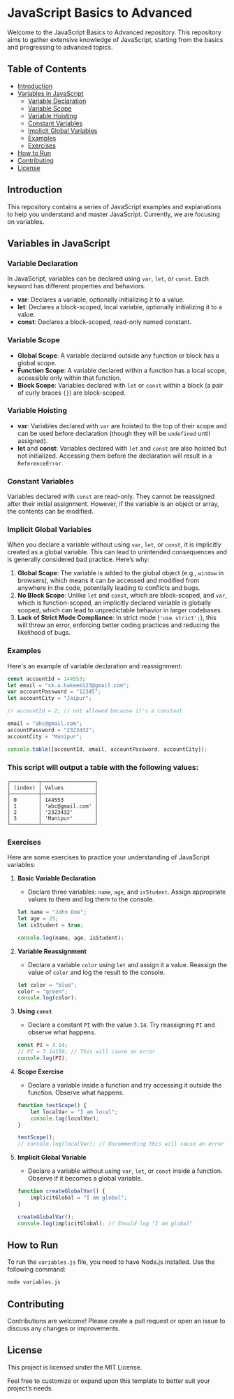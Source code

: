 
# JavaScript Basics to Advanced

Welcome to the JavaScript Basics to Advanced repository. This repository aims to gather extensive knowledge of JavaScript, starting from the basics and progressing to advanced topics.

## Table of Contents
- [Introduction](#introduction)
- [Variables in JavaScript](#variables-in-javascript)
  - [Variable Declaration](#variable-declaration)
  - [Variable Scope](#variable-scope)
  - [Variable Hoisting](#variable-hoisting)
  - [Constant Variables](#constant-variables)
  - [Implicit Global Variables](#implicit-global-variables)
  - [Examples](#examples)
  - [Exercises](#exercises)
- [How to Run](#how-to-run)
- [Contributing](#contributing)
- [License](#license)

## Introduction

This repository contains a series of JavaScript examples and explanations to help you understand and master JavaScript. Currently, we are focusing on variables.

## Variables in JavaScript

### Variable Declaration

In JavaScript, variables can be declared using `var`, `let`, or `const`. Each keyword has different properties and behaviors.

- **var**: Declares a variable, optionally initializing it to a value.
- **let**: Declares a block-scoped, local variable, optionally initializing it to a value.
- **const**: Declares a block-scoped, read-only named constant.

### Variable Scope

- **Global Scope**: A variable declared outside any function or block has a global scope.
- **Function Scope**: A variable declared within a function has a local scope, accessible only within that function.
- **Block Scope**: Variables declared with `let` or `const` within a block (a pair of curly braces `{}`) are block-scoped.

### Variable Hoisting

- **var**: Variables declared with `var` are hoisted to the top of their scope and can be used before declaration (though they will be `undefined` until assigned).
- **let** and **const**: Variables declared with `let` and `const` are also hoisted but not initialized. Accessing them before the declaration will result in a `ReferenceError`.

### Constant Variables

Variables declared with `const` are read-only. They cannot be reassigned after their initial assignment. However, if the variable is an object or array, the contents can be modified.

### Implicit Global Variables

When you declare a variable without using `var`, `let`, or `const`, it is implicitly created as a global variable. This can lead to unintended consequences and is generally considered bad practice. Here’s why:

1. **Global Scope**: The variable is added to the global object (e.g., `window` in browsers), which means it can be accessed and modified from anywhere in the code, potentially leading to conflicts and bugs.
2. **No Block Scope**: Unlike `let` and `const`, which are block-scoped, and `var`, which is function-scoped, an implicitly declared variable is globally scoped, which can lead to unpredictable behavior in larger codebases.
3. **Lack of Strict Mode Compliance**: In strict mode (`'use strict';`), this will throw an error, enforcing better coding practices and reducing the likelihood of bugs.

### Examples

Here's an example of variable declaration and reassignment:

```javascript
const accountId = 144553;
let email = "sk.a.hakeem123@gmail.com";
var accountPassword = "12345";
let accountCity = "Jaipur";

// accountId = 2; // not allowed because it's a constant

email = "abc@gmail.com";
accountPassword = "2323432";
accountCity = "Manipur";

console.table([accountId, email, accountPassword, accountCity]);
```

### This script will output a table with the following values:

```
┌─────────┬─────────────────┐
│ (index) │ Values          │
├─────────┼─────────────────┤
│ 0       │ 144553          │
│ 1       │ 'abc@gmail.com' │
│ 2       │ '2323432'       │
│ 3       │ 'Manipur'       │
└─────────┴─────────────────┘
```

### Exercises

Here are some exercises to practice your understanding of JavaScript variables:

1. **Basic Variable Declaration**
   - Declare three variables: `name`, `age`, and `isStudent`. Assign appropriate values to them and log them to the console.

   ```javascript
   let name = "John Doe";
   let age = 25;
   let isStudent = true;

   console.log(name, age, isStudent);
   ```

2. **Variable Reassignment**
   - Declare a variable `color` using `let` and assign it a value. Reassign the value of `color` and log the result to the console.

   ```javascript
   let color = "blue";
   color = "green";
   console.log(color);
   ```

3. **Using `const`**
   - Declare a constant `PI` with the value `3.14`. Try reassigning `PI` and observe what happens.

   ```javascript
   const PI = 3.14;
   // PI = 3.14159; // This will cause an error
   console.log(PI);
   ```

4. **Scope Exercise**
   - Declare a variable inside a function and try accessing it outside the function. Observe what happens.

   ```javascript
   function testScope() {
       let localVar = "I am local";
       console.log(localVar);
   }

   testScope();
   // console.log(localVar); // Uncommenting this will cause an error
   ```

5. **Implicit Global Variable**
   - Declare a variable without using `var`, `let`, or `const` inside a function. Observe if it becomes a global variable.

   ```javascript
   function createGlobalVar() {
       implicitGlobal = "I am global";
   }

   createGlobalVar();
   console.log(implicitGlobal); // Should log "I am global"
   ```

## How to Run

To run the `variables.js` file, you need to have Node.js installed. Use the following command:

```bash
node variables.js
```

## Contributing

Contributions are welcome! Please create a pull request or open an issue to discuss any changes or improvements.

## License

This project is licensed under the MIT License.

Feel free to customize or expand upon this template to better suit your project’s needs.
